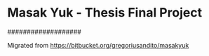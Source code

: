 # Masak Yuk - Thesis Final Project
###################

Migrated from https://bitbucket.org/gregoriusandito/masakyuk

